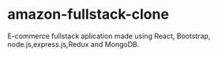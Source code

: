 # amazon-fullstack-clone
E-commerce fullstack aplication made using React, Bootstrap, node.js,express.js,Redux and MongoDB.

